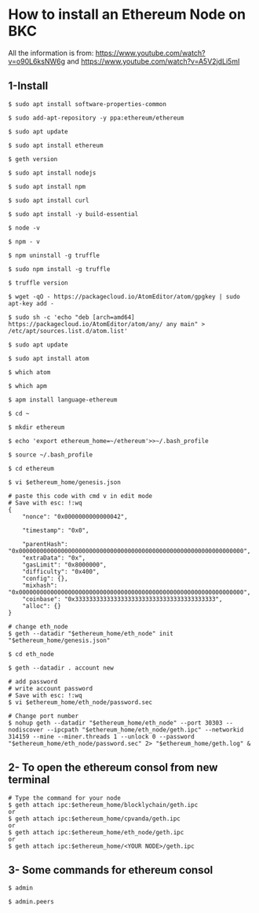# How to install an Ethereum Node on BKC
All the information is from: https://www.youtube.com/watch?v=o90L6ksNW6g  and  https://www.youtube.com/watch?v=A5V2jdLi5mI

 ## 1-Install 
 
```e1
$ sudo apt install software-properties-common
```
```e2
$ sudo add-apt-repository -y ppa:ethereum/ethereum
```
```e2
$ sudo apt update
```
```e2
$ sudo apt install ethereum
```
```e2
$ geth version
```
```e2
$ sudo apt install nodejs
```
```e2
$ sudo apt install npm
```
```e2
$ sudo apt install curl
```
```e2
$ sudo apt install -y build-essential
```
```e2
$ node -v
```
```e2
$ npm - v
```
```e2
$ npm uninstall -g truffle
```
```e2
$ sudo npm install -g truffle
```
```e2
$ truffle version
```
```e2
$ wget -qO - https://packagecloud.io/AtomEditor/atom/gpgkey | sudo apt-key add -
```
```e2
$ sudo sh -c 'echo "deb [arch=amd64] https://packagecloud.io/AtomEditor/atom/any/ any main" > /etc/apt/sources.list.d/atom.list'
```
```e2
$ sudo apt update
```
```e2
$ sudo apt install atom
```
```e2
$ which atom
```
```e2
$ which apm
```
```e2
$ apm install language-ethereum
```
```e2
$ cd ~
```
```e2
$ mkdir ethereum
```
```e2
$ echo 'export ethereum_home=~/ethereum'>>~/.bash_profile
```
```e2
$ source ~/.bash_profile
```
```e2
$ cd ethereum
```
```e2
$ vi $ethereum_home/genesis.json

# paste this code with cmd v in edit mode
# Save with esc: !:wq
{
    "nonce": "0x0000000000000042",
    
    "timestamp": "0x0",
    
    "parentHash": "0x0000000000000000000000000000000000000000000000000000000000000000",
    "extraData": "0x",
    "gasLimit": "0x8000000",
    "difficulty": "0x400",
    "config": {},
    "mixhash": "0x0000000000000000000000000000000000000000000000000000000000000000",
    "coinbase": "0x3333333333333333333333333333333333333333",
    "alloc": {}
}
```
```e2
# change eth_node
$ geth --datadir "$ethereum_home/eth_node" init "$ethereum_home/genesis.json"
```
```e2
$ cd eth_node
```
```e2
$ geth --datadir . account new
```
```e2
# add password
# write account password
# Save with esc: !:wq
$ vi $ethereum_home/eth_node/password.sec
```
```e2
# Change port number
$ nohup geth --datadir "$ethereum_home/eth_node" --port 30303 --nodiscover --ipcpath "$ethereum_home/eth_node/geth.ipc" --networkid 314159 --mine --miner.threads 1 --unlock 0 --password "$ethereum_home/eth_node/password.sec" 2> "$ethereum_home/geth.log" &
```

## 2- To open the ethereum consol from new terminal

```e2
# Type the command for your node 
$ geth attach ipc:$ethereum_home/blocklychain/geth.ipc
or
$ geth attach ipc:$ethereum_home/cpvanda/geth.ipc
or
$ geth attach ipc:$ethereum_home/eth_node/geth.ipc
or
$ geth attach ipc:$ethereum_home/<YOUR NODE>/geth.ipc
```
## 3- Some commands for ethereum consol
```e2
$ admin
```
```e2
$ admin.peers
```


